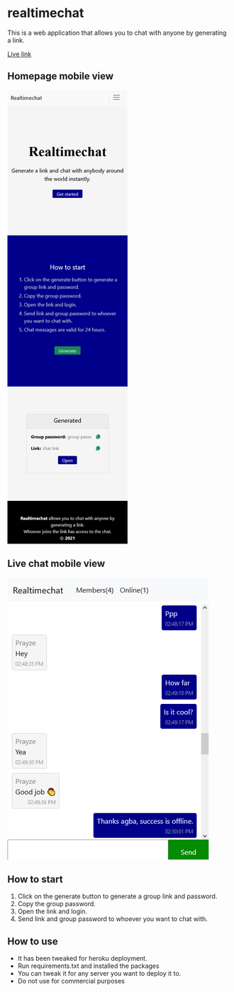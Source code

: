 # realtimechat
This is a web application that allows you to chat with anyone by generating a link.

[Live link](https://linkchatapp.herokuapp.com/)


## Homepage mobile view
![GitHub Logo](https://github.com/faith-ware/images/blob/master/chatappmobile.png)


## Live chat mobile view
![GitHub Logo](https://github.com/faith-ware/images/blob/master/groupchatmobile.png)

## How to start
1. Click on the generate button to generate a group link and password.
2. Copy the group password.
3. Open the link and login.
4. Send link and group password to whoever you want to chat with.


## How to use

- It has been tweaked for heroku deployment. 
- Run requirements.txt and installed the packages
- You can tweak it for any server you want to deploy it to.
- Do not use for commercial purposes

